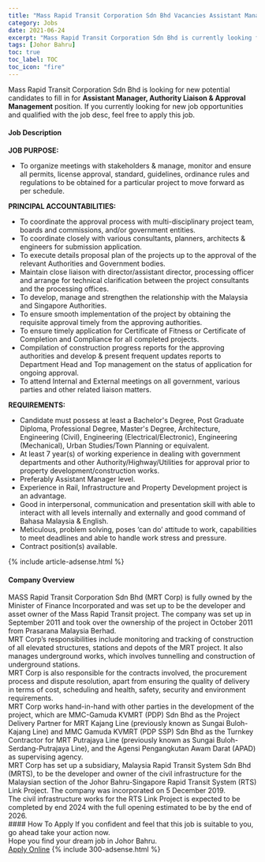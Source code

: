 ```yaml
---
title: "Mass Rapid Transit Corporation Sdn Bhd Vacancies Assistant Manager, Authority Liaison & Approval Management" 
category: Jobs 
date: 2021-06-24 
excerpt: "Mass Rapid Transit Corporation Sdn Bhd is currently looking for suitable person to fill in the Assistant Manager, Authority Liaison & Approval Management which based in Johor Bahru" 
tags: [Johor Bahru] 
toc: true 
toc_label: TOC 
toc_icon: "fire" 
--- 
```


<p>Mass Rapid Transit Corporation Sdn Bhd is looking for new potential candidates to fill in for <b>Assistant Manager, Authority Liaison & Approval Management</b> position. If you currently looking for new job opportunities and qualified with the job desc, feel free to apply this job.
</p><div><div><h4>Job Description</h4></div><div><div><span><div><div><strong>JOB PURPOSE:</strong><ul><li>To organize meetings with stakeholders &amp; manage, monitor and ensure all permits, license approval, standard, guidelines, ordinance rules and regulations to be obtained for a particular project to move forward as per schedule.</li></ul><div><strong>PRINCIPAL ACCOUNTABILITIES:</strong><ul><li>To coordinate the approval process with multi-disciplinary project team, boards and commissions, and/or government entities.</li><li>To coordinate closely with various consultants, planners, architects &amp; engineers for submission application.</li><li>To execute details proposal plan of the projects up to the approval of the relevant Authorities and Government bodies.</li><li>Maintain close liaison with director/assistant director, processing officer and arrange for technical clarification between the project consultants and the processing offices.</li><li>To develop, manage and strengthen the relationship with the Malaysia and Singapore Authorities.</li><li>To ensure smooth implementation of the project by obtaining the requisite approval timely from the approving authorities.</li><li>To ensure timely application for Certificate of Fitness or Certificate of Completion and Compliance for all completed projects.</li><li>Compilation of construction progress reports for the approving authorities and develop &amp; present frequent updates reports to Department Head and Top management on the status of application for ongoing approval.</li><li>To attend Internal and External meetings on all government, various parties and other related liaison matters.</li></ul><div><strong>REQUIREMENTS:</strong></div></div></div><ul><li>Candidate must possess at least a Bachelor's Degree, Post Graduate Diploma, Professional Degree, Master's Degree, Architecture, Engineering (Civil), Engineering (Electrical/Electronic), Engineering (Mechanical), Urban Studies/Town Planning or equivalent.</li><li>At least 7 year(s) of working experience in dealing with government departments and other Authority/Highway/Utilities for approval prior to property development/construction works.</li><li>Preferably Assistant Manager level.</li><li>Experience in Rail, Infrastructure and Property Development project is an advantage.</li><li>Good in interpersonal, communication and presentation skill with able to interact with all levels internally and externally and good command of Bahasa Malaysia &amp; English.</li><li>Meticulous, problem solving, poses &#8216;can do&#8217; attitude to work, capabilities to meet deadlines and able to handle work stress and pressure.</li><li>Contract position(s) available.</li></ul></div></span></div></div></div> 
{% include article-adsense.html %} 
<div><div><h4>Company Overview</h4></div><div><div><span><div><div>
	MASS Rapid Transit Corporation Sdn Bhd (MRT Corp) is fully owned by the Minister of Finance Incorporated and was set up to be the developer and asset owner of the Mass Rapid Transit project. The company was set up in September 2011 and took over the ownership of the project in October 2011 from Prasarana Malaysia Berhad.</div>
<div>
	MRT Corp&#8217;s responsibilities include monitoring and tracking of construction of all elevated structures, stations and depots of the MRT project. It also manages underground works, which involves tunnelling and construction of underground stations.</div>
<div>
	MRT Corp is also responsible for the contracts involved, the procurement process and dispute resolution, apart from ensuring the quality of delivery in terms of cost, scheduling and health, safety, security and environment requirements.</div>
<div>
	MRT Corp works hand-in-hand with other parties in the development of the project, which are MMC-Gamuda KVMRT (PDP) Sdn Bhd as the Project Delivery Partner for MRT Kajang Line (previously known as Sungai Buloh-Kajang Line) and MMC Gamuda KVMRT (PDP SSP) Sdn Bhd as the Turnkey Contractor for MRT Putrajaya Line (previously known as Sungai Buloh-Serdang-Putrajaya Line), and the Agensi Pengangkutan Awam Darat (APAD) as supervising agency.</div>
<div>
	MRT Corp has set up a subsidiary, Malaysia Rapid Transit System Sdn Bhd (MRTS), to be the developer and owner of the civil infrastructure for the Malaysian section of the Johor Bahru-Singapore Rapid Transit System (RTS) Link Project. The company was incorporated on 5 December 2019.</div>
<div>
	The civil infrastructure works for the RTS Link Project is expected to be completed by end 2024 with the full opening estimated to be by the end of 2026.</div></div></span></div></div></div> 
#### How To Apply 
If you confident and feel that this job is suitable to you, go ahead take your action now. <br/> 
Hope you find your dream job in Johor Bahru. <br/> 
<a href="https://www.jobstreet.com.my/en/job/assistant-manager-authority-liaison-approval-management-4598287?jobId=jobstreet-my-job-4598287&" class="btn btn--info" target="_blank" rel="nofollow noopenner">Apply Online</a> 
{% include 300-adsense.html %} 